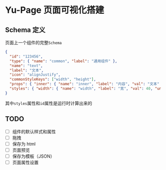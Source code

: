 # Yu-Page 页面可视化搭建

## Schema 定义

页面上一个组件的完整`Schema`

```json
{
  "id": "123456",
  "type": { "name": "common", "label": "通用组件" },
  "name": "text",
  "label": "文本",
  "icon": "alignJustify",
  "commonStyleKeys": ["width", "height"],
  "props": { "inner": { "name": "inner", "label": "内容", "val": "文本" } },
  "styles": { "width": { "name": "width", "label": "宽", "val": 40, "unit": ["px", "em"], "selectUnitIdx": 0 } }
}
```

其中`styles`属性和`id`属性是运行时计算出来的

## TODO

- [ ] 组件的默认样式和属性
- [ ] 拖拽
- [ ] 保存为 html
- [ ] 页面预览
- [ ] 保存为模板（JSON）
- [ ] 页面属性设置
